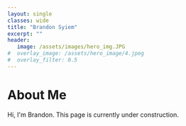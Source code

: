 ```yaml
---
layout: single
classes: wide
title: "Brandon Syiem"
excerpt: ""
header:
   image: /assets/images/hero_img.JPG
#  overlay_image: /assets/hero_image/4.jpeg
#  overlay_filter: 0.5
---
```


# About Me

Hi, I'm Brandon. This page is currently under construction. 
